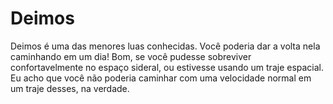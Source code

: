 # Deimos

Deimos é uma das menores luas conhecidas. Você poderia dar a volta nela
caminhando em um dia! Bom, se você pudesse sobreviver confortavelmente no espaço
sideral, ou estivesse usando um traje espacial. Eu acho que você não poderia
caminhar com uma velocidade normal em um traje desses, na verdade.
